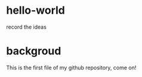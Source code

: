 # hello-world
record the ideas

# backgroud
This is the first file of my github repository, come on!
